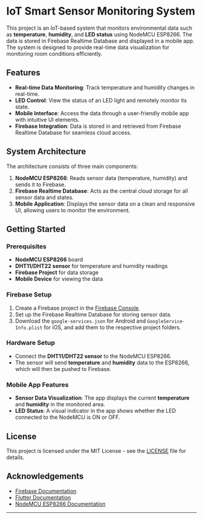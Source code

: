 # IoT Smart Sensor Monitoring System

This project is an IoT-based system that monitors environmental data such as **temperature**, **humidity**, and **LED status** using NodeMCU ESP8266. The data is stored in Firebase Realtime Database and displayed in a mobile app. The system is designed to provide real-time data visualization for monitoring room conditions efficiently.

## Features

- **Real-time Data Monitoring**: Track temperature and humidity changes in real-time.
- **LED Control**: View the status of an LED light and remotely monitor its state.
- **Mobile Interface**: Access the data through a user-friendly mobile app with intuitive UI elements.
- **Firebase Integration**: Data is stored in and retrieved from Firebase Realtime Database for seamless cloud access.

## System Architecture

The architecture consists of three main components:

1. **NodeMCU ESP8266**: Reads sensor data (temperature, humidity) and sends it to Firebase.
2. **Firebase Realtime Database**: Acts as the central cloud storage for all sensor data and states.
3. **Mobile Application**: Displays the sensor data on a clean and responsive UI, allowing users to monitor the environment.



## Getting Started

### Prerequisites

- **NodeMCU ESP8266** board
- **DHT11/DHT22 sensor** for temperature and humidity readings
- **Firebase Project** for data storage
- **Mobile Device** for viewing the data

### Firebase Setup

1. Create a Firebase project in the [Firebase Console](https://console.firebase.google.com/).
2. Set up the Firebase Realtime Database for storing sensor data.
3. Download the `google-services.json` for Android and `GoogleService-Info.plist` for iOS, and add them to the respective project folders.

### Hardware Setup

- Connect the **DHT11/DHT22 sensor** to the NodeMCU ESP8266.
- The sensor will send **temperature** and **humidity** data to the ESP8266, which will then be pushed to Firebase.

### Mobile App Features

- **Sensor Data Visualization**: The app displays the current **temperature** and **humidity** in the monitored area.
- **LED Status**: A visual indicator in the app shows whether the LED connected to the NodeMCU is ON or OFF.

## License

This project is licensed under the MIT License - see the [LICENSE](LICENSE) file for details.

## Acknowledgements

- [Firebase Documentation](https://firebase.google.com/docs)
- [Flutter Documentation](https://flutter.dev/docs)
- [NodeMCU ESP8266 Documentation](https://nodemcu.readthedocs.io/)

---
